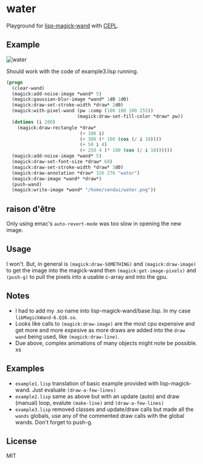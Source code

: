 # water

Playground for [lisp-magick-wand](https://github.com/ruricolist/lisp-magick-wand) with [CEPL](https://github.com/cbaggers/cepl).

## Example

![water](../master/static/water.png?raw=true  "water")

Should work with the code of example3.lisp running.
```lisp
(progn
  (clear-wand)
  (magick:add-noise-image *wand* 5)
  (magick:gaussian-blur-image *wand* 1d0 1d0)
  (magick:draw-set-stroke-width *draw* 2d0)
  (magick:with-pixel-wand (pw :comp (100 100 100 255))
                          (magick:draw-set-fill-color *draw* pw))
  (dotimes (i 200)
    (magick:draw-rectangle *draw*
                           (+ 100 i)
                           (+ 300 (* 100 (cos (/ i 10))))
                           (+ 50 i 4)
                           (+ 250 4 (* 100 (cos (/ i 10))))))
  (magick:add-noise-image *wand* 5)
  (magick:draw-set-font-size *draw* 60)
  (magick:draw-set-stroke-width *draw* 3d0)
  (magick:draw-annotation *draw* 326 276 "water")
  (magick:draw-image *wand* *draw*)
  (push-wand)
  (magick:write-image *wand* "/home/sendai/water.png"))
```

## raison d'être

Only using emac's `auto-revert-mode` was too slow in opening the new image.

## Usage

I won't. But, in general is `(magick:draw-SOMETHING)` and `(magick:draw-image)` to get the image into the magick-wand then `(magick:get-image-pixels)` and `(push-g)` to pull the pixels into a usable c-array and into the gpu.

## Notes

* I had to add my .so name into lisp-magick-wand/base.lisp. In my case `libMagickWand-6.Q16.so`.
* Looks like calls to `(magick:draw-image)` are the most cpu expensive and get more and more expesive as more draws are added into the `draw wand` being used, like `(magick:draw-line)`.
* Due above, complex animations of many objects might note be possible.
xs

## Examples

* `example1.lisp` translation of basic example provided with lisp-magick-wand. Just evaluate `(draw-a-few-lines)`
* `example2.lisp` same as above but with an update (auto) and draw (manual) loop, evalute `(make-line)` and `(draw-a-few-lines)`
* `example3.lisp` removed classes and update/draw calls but made all the `wands` globals, use any of the commented draw calls with the global wands. Don't forget to push-g.

## License

MIT

